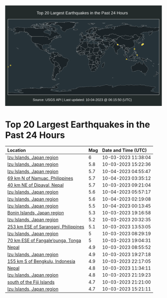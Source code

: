 ![Map](./map.png)

# Top 20 Largest Earthquakes in the Past 24 Hours

| Location | Mag | Date and Time (UTC) |
|:---|:---|:---|
| [Izu Islands, Japan region](https://earthquake.usgs.gov/earthquakes/eventpage/us6000lch5) | 6 | 10-03-2023 11:38:04 |
| [Izu Islands, Japan region](https://earthquake.usgs.gov/earthquakes/eventpage/us6000lciv) | 5.8 | 10-03-2023 15:22:36 |
| [Izu Islands, Japan region](https://earthquake.usgs.gov/earthquakes/eventpage/us6000lcpx) | 5.7 | 10-04-2023 04:55:47 |
| [69 km N of Namuac, Philippines](https://earthquake.usgs.gov/earthquakes/eventpage/us6000lcpc) | 5.7 | 10-04-2023 03:35:12 |
| [40 km NE of Dipayal, Nepal](https://earthquake.usgs.gov/earthquakes/eventpage/us6000lcgj) | 5.7 | 10-03-2023 09:21:04 |
| [Izu Islands, Japan region](https://earthquake.usgs.gov/earthquakes/eventpage/us6000lcq8) | 5.6 | 10-04-2023 05:57:17 |
| [Izu Islands, Japan region](https://earthquake.usgs.gov/earthquakes/eventpage/us6000lcp1) | 5.6 | 10-04-2023 02:19:08 |
| [Izu Islands, Japan region](https://earthquake.usgs.gov/earthquakes/eventpage/us6000lcnc) | 5.5 | 10-04-2023 00:13:45 |
| [Bonin Islands, Japan region](https://earthquake.usgs.gov/earthquakes/eventpage/us6000lcl0) | 5.3 | 10-03-2023 19:16:58 |
| [Izu Islands, Japan region](https://earthquake.usgs.gov/earthquakes/eventpage/us6000lclx) | 5.2 | 10-03-2023 20:32:35 |
| [253 km ESE of Sarangani, Philippines](https://earthquake.usgs.gov/earthquakes/eventpage/us6000lchx) | 5.1 | 10-03-2023 13:53:05 |
| [Izu Islands, Japan region](https://earthquake.usgs.gov/earthquakes/eventpage/us6000lcfe) | 5 | 10-03-2023 08:29:19 |
| [70 km ESE of Fangale’ounga, Tonga](https://earthquake.usgs.gov/earthquakes/eventpage/us6000lcl9) | 5 | 10-03-2023 19:04:31 |
| [Nepal](https://earthquake.usgs.gov/earthquakes/eventpage/us6000lcfg) | 4.9 | 10-03-2023 08:55:52 |
| [Izu Islands, Japan region](https://earthquake.usgs.gov/earthquakes/eventpage/us6000lcla) | 4.9 | 10-03-2023 19:27:18 |
| [155 km S of Bengkulu, Indonesia](https://earthquake.usgs.gov/earthquakes/eventpage/us6000lcmh) | 4.9 | 10-03-2023 22:17:05 |
| [Nepal](https://earthquake.usgs.gov/earthquakes/eventpage/us6000lch4) | 4.8 | 10-03-2023 11:34:11 |
| [Izu Islands, Japan region](https://earthquake.usgs.gov/earthquakes/eventpage/us6000lcm7) | 4.8 | 10-03-2023 21:19:23 |
| [south of the Fiji Islands](https://earthquake.usgs.gov/earthquakes/eventpage/us6000lcm6) | 4.7 | 10-03-2023 21:21:00 |
| [Izu Islands, Japan region](https://earthquake.usgs.gov/earthquakes/eventpage/us6000lcj1) | 4.7 | 10-03-2023 15:21:11 |
